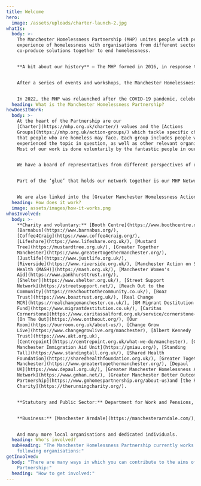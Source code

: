 ```yaml
---
title: Welcome
hero:
  image: /assets/uploads/charter-launch-2.jpg
whatIs:
  body: >-
    The Manchester Homelessness Partnership (MHP) unites people with personal
    experience of homelessness with organisations from different sectors, to
    co-produce solutions together to end homelessness.


    **A bit about our history** – The MHP formed in 2016, in response to growing concerns about high levels of visible rough sleepers in Manchester city centre, and indicators showing that all forms of homelessness were on the rise across Manchester at a rate which was higher than the national average.  There was a recognition that more needed to be done to address homelessness in Manchester – but we also needed to change the way in which it's done. 


    After a series of events and workshops, the Manchester Homelessness Partnership was formed, bringing together cross-sector organisations and people who have experienced homelessness, to tackle homelessness in Manchester.


    In 2022, the MHP was relaunched after the COVID-19 pandemic, celebrating the successes of the Partnership so far, while also recognising that we need to continue working together and adapting our response to end homelessness in Manchester.
  heading: What is the Manchester Homelessness Partnership?
howDoesItWork:
  body: >-
    At the heart of the Partnership are our
    [Charter](https://mhp.org.uk/charter/) values and the [Actions
    Groups](https://mhp.org.uk/action-groups/) which tackle specific challenges
    that people who are homeless may face. Each group includes people who have
    experienced the topic in question, as well as other relevant organisations.
    Most of our work is done voluntarily by the fantastic people in our network.


    We have a board of representatives from different perspectives of our city which meets to use its collective influence to remove systemic blockages. 


    Part of the ‘glue’ that holds our network together is our MHP Network and Communications Worker, a post hosted by [Macc](https://manchestercommunitycentral.org/about-us) and is partly funded by Manchester City Council.


    We are also linked into the [Greater Manchester Homelessness Action Network](https://www.gmhan.net/).
  heading: How does it work?
  image: assets/images/how-it-works.png
whosInvolved:
  body: >-
    **Charity and voluntary:** [Booth Centre](https://www.boothcentre.org.uk/),
    [Barnabus](https://www.barnabus.org/),
    [Coffee4Craig](https://www.coffee4craig.org/),
    [Lifeshare](https://www.lifeshare.org.uk/), [Mustard
    Tree](https://mustardtree.org.uk/), [Greater Together
    Manchester](https://www.greatertogethermanchester.org/),
    [Justlife](https://www.justlife.org.uk/),
    [Riverside](https://www.riverside.org.uk/), [Manchester Action on Street
    Health (MASH)](https://mash.org.uk/), [Manchester Women's
    Aid](https://www.pankhursttrust.org/),
    [Shelter](https://www.shelter.org.uk/), [Street Support
    Network](https://streetsupport.net/), [Reach Out to the
    Community](https://reachouttothecommunity.co.uk/), [Boaz
    Trust](https://www.boaztrust.org.uk/), [Real Change
    MCR](https://realchangemanchester.co.uk/), [GM Migrant Destitution
    Fund](https://www.migrantdestitution.co.uk/), [Caritas
    Cornerstone](https://www.caritassalford.org.uk/service/cornerstone-centre/),
    [On The Out](https://www.ontheout.org/), [Our
    Room](https://ourroom.org.uk/about-us/), [Change Grow
    Live](https://www.changegrowlive.org/manchester), [Albert Kennedy
    Trust](https://www.akt.org.uk),
    [Centrepoint](https://centrepoint.org.uk/what-we-do/manchester), [Greater
    Manchester Immigration Aid Unit](https://gmiau.org/), [Standing
    Tall](https://www.standingtall.org.uk/), [Shared Health
    Foundation](https://sharedhealthfoundation.org.uk/), [Greater Together
    Manchester](https://www.greatertogethermanchester.org/), [Depaul
    UK](https://www.depaul.org.uk/), [Greater Manchester Homelessness Action
    Network](https://www.gmhan.net/), [Greater Manchester Better Outcomes
    Partnership](https://www.gmhomespartnership.org/about-us)and [the Running
    Charity](https://therunningcharity.org/).


    **Statutory and Public Sector:** Department for Work and Pensions, [Greater Manchester Combined Authority](https://www.greatermanchester-ca.gov.uk/), [Greater Manchester Police](https://www.gmp.police.uk/), Greater Manchester Probation, [Manchester City Council](https://www.manchester.gov.uk/), NHS, [Riverside Housing](https://www.riverside.org.uk/), [Urban Village Medical Practice](https://uvmp.co.uk/), [Manchester Metropolitan University](https://www.mmu.ac.uk/) and the [University of Manchester](https://www.manchester.ac.uk/). 


    **Business:** [Manchester Arndale](https://manchesterarndale.com/), [Bruntwood](https://bruntwood.co.uk/), [CityCo](https://cityco.com/), HSBC, Laing O’Rourke, Lloyds Banking Group, [Radical Recruit](https://radicalrecruit.co.uk/), [Greater Manchester Academies Trust](https://www.gmacademiestrust.com/) and the [Growth Company](https://www.growthco.uk/).


    And many more local organisations and dedicated individuals.
  heading: Who's involved?
  subHeading: "The Manchester Homelessness Partnership currently works with the
    following organisations:"
getInvolved:
  body: "There are many ways in which you can contribute to the aims of the
    Partnership:"
  heading: "How to get involved:"
---
```

